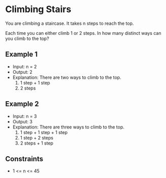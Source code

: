 # Climbing Stairs

You are climbing a staircase. It takes n steps to reach the top.

Each time you can either climb 1 or 2 steps. In how many distinct ways can you climb to the top?

## Example 1

- Input: n = 2
- Output: 2
- Explanation: There are two ways to climb to the top.
  1. 1 step + 1 step
  2. 2 steps

## Example 2

- Input: n = 3
- Output: 3
- Explanation: There are three ways to climb to the top.
  1. 1 step + 1 step + 1 step
  2. 1 step + 2 steps
  3. 2 steps + 1 step

## Constraints

- 1 <= n <= 45
